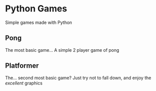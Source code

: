 # Python Games
Simple games made with Python

## Pong
The most basic game... A simple 2 player game of pong

## Platformer
The... second most basic game? Just try not to fall down, and enjoy the *excellent* graphics
